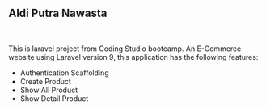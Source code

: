 <h2>Aldi Putra Nawasta</h2>
<br>
<p>This is laravel project from Coding Studio bootcamp. An E-Commerce website using Laravel version 9, this application has the following features:</p>
<ul>
  <li>Authentication Scaffolding</li>
  <li>Create Product</li>
  <li>Show All Product</li>
  <li>Show Detail Product</li>
</ul>

